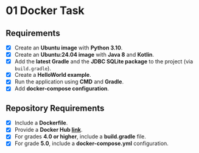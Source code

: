 # 01 Docker Task

## Requirements
- [x] Create an **Ubuntu image** with **Python 3.10**.
- [x] Create an **Ubuntu:24.04 image** with **Java 8** and **Kotlin**.
- [x] Add the **latest Gradle** and the **JDBC SQLite package** to the project (via `build.gradle`).
- [x] Create a **HelloWorld example**.
- [x] Run the application using **CMD** and **Gradle**.
- [x] Add **docker-compose configuration**.
## Repository Requirements
- [x] Include a **Dockerfile**.
- [x] Provide a **Docker Hub [link](https://hub.docker.com/repository/docker/afterhoursbilly/kotlin-gradle-java/general)**.
- [x] For grades **4.0 or higher**, include a **build.gradle** file.
- [x] For grade **5.0**, include a **docker-compose.yml** configuration.
